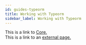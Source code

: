 ```yaml
---
id: guides-typeorm
title: Working with Typeorm 
sidebar_label: Working with Typeorm
---
```


This is a link to [Core.](core.md)  
This is a link to an [external page.](http://www.example.com)
